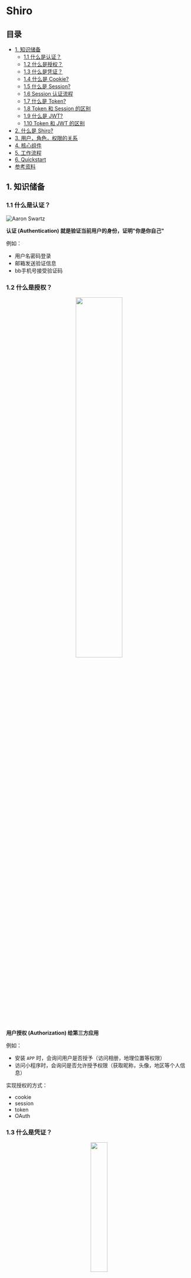 # Shiro

## 目录

* [1. 知识储备](#1-----)
  + [1.1 什么是认证？](#11-------)
  + [1.2 什么是授权？](#12-------)
  + [1.3 什么是凭证？](#13-------)
  + [1.4 什么是 Cookie?](#14-----cookie-)
  + [1.5 什么是 Session?](#15-----session-)
  + [1.6 Session 认证流程](#16-session-----)
  + [1.7 什么是 Token?](#17-----token-)
  + [1.8 Token 和 Session 的区别](#18-token---session----)
  + [1.9 什么是 JWT?](#19-----jwt-)
  + [1.10 Token 和 JWT 的区别](#110-token---jwt----)
* [2. 什么是 Shiro?](#2-----shiro-)
* [3. 用户，角色，权限的关系](#3------------)
* [4. 核心组件](#4-----)
* [5. 工作流程](#5-----)
* [6. Quickstart](#6-quickstart)
* [参考资料](#----)



## 1. 知识储备

### 1.1 什么是认证？

![Aaron Swartz](https://raw.githubusercontent.com/ceezyyy/backend-notes/master/Security/Shiro/notes/authentication.png)

**认证 (Authentication) 就是验证当前用户的身份，证明"你是你自己"**

例如：

- 用户名密码登录
- 邮箱发送验证信息
- bb手机号接受验证码



### 1.2 什么是授权？

<div align="center"> <img src="https://raw.githubusercontent.com/ceezyyy/backend-notes/master/Security/Shiro/notes/authorization.png" width="50%"/> </div><br>

**用户授权 (Authorization) 给第三方应用**

例如：

- 安装 `APP` 时，会询问用户是否授予（访问相册，地理位置等权限）
- 访问小程序时，会询问是否允许授予权限（获取昵称，头像，地区等个人信息）

实现授权的方式：

- cookie
- session
- token
- OAuth



### 1.3 什么是凭证？

<div align="center"> <img src="https://github.com/ceezyyy/backend-notes/raw/master/Security/Shiro/notes/credentials.png" width="30%"/> </div><br>

**凭证是一个令牌，用来标识访问者的身份**

例如：你出国旅行或出差时，有护照，标明你是一个中国人

在互联网应用中，许多网站有以下几种模式：

- 访客模式
- 普通用户模式
- 会员模式

访客模式：访客只能浏览帖子而不能发表言论

普通用户模式：当用户登录成功时，服务器会给发送请求的浏览器颁发一个 `token` ，用来表明身份，可以发表言论，点赞之类的

会员模式：类似于普通用户模式，解锁一些普通用户没有的功能



### 1.4 什么是 Cookie?

<div align="center"> <img src="https://github.com/ceezyyy/backend-notes/raw/master/Security/Shiro/notes/cookie.jpg" width="50%"/> </div><br>

**cookie 是一种记录服务器和客户端会话状态的机制**

`HTTP` 是无状态的协议，即服务端不会保存任何会话信息

这样会造成服务端无法确认当前访问者的信息，无法分辨上一次发送请求的当前用户是否为同一人 

所以服务器与浏览器为了进行会话跟踪，就必须主动维护一个状态，通过 `cookie` 和 `session` 实现

`cookie` 的特点：

- 存储在客户端
- 不可跨域



### 1.5 什么是 Session?

**session 是一种记录服务器和客户端会话状态的机制**

`session` 是基于 `cookie` 实现的，`session` 存储在服务器端，`sessionId` 会被存储到客户端的 `cookie` 中

<div align="center"> <img src="https://github.com/ceezyyy/backend-notes/raw/master/Security/Shiro/notes/image-20200720151630501.png" width="60%"/> </div><br>





### 1.6 Session 认证流程





### 1.7 什么是 Token?

















### 1.8 Token 和 Session 的区别

















### 1.9 什么是 JWT?



















### 1.10 Token 和 JWT 的区别





## 2. 什么是 Shiro?

`Shiro` 是一款主流的 `Java` 安全框架，不依赖任何容器，可运行在 `Java SE` 和 `Java EE` 项目中

主要功能：

- 身份认证
- 授权
- 会话管理
- 加密



## 3. 用户，角色，权限的关系

**赋予角色权限**

**赋予用户角色**



<div align="center"> <img src="https://github.com/ceezyyy/backend-notes/raw/master/Security/Shiro/notes/image-20200721110705139.png" width="50%"/> </div><br>




## 4. 核心组件

- UsernamePasswordToken

  `Shiro` 用来封装用户登录信息，使用用户登录信息来创建 `token`

- SecurityManager

  `Shiro` 核心，负责安全认证和授权

- Subject

  包含用户信息

- Realm

  开发者自定义的模块，根据项目需求，验证和授权的逻辑全部写在 `Realm` 中

- AuthenticationInfo

  用户角色信息集合，认证时使用

- AuthorizationInfo 

  角色的权限信息集合，授权时使用

- DefaultWebSecurityManager

  安全管理器，自定义的 `Realm` 需注入到次才能生效

- ShiroFilterFactoryBean

  过滤器工厂。`Shiro` 的基本运行机制是开发者制定流程，底层由 `ShiroFilterFactoryBean` 创建的 `filters` 来完成各种功能



## 5. 工作流程

<div align="center"> <img src="https://github.com/ceezyyy/backend-notes/raw/master/Security/Shiro/notes/image-20200721105040456.png" width="90%"/> </div><br>

- 用户进入系统先根据 `username` 和 `password` 获取 `token`
- `Subject` 保存用户信息
- `SecurityManager` 根据 `AuthenticationInfo`（你是哪个角色）及 `AuthorizationInfo`（你有哪些权限）进行安全管理
- 其中 `AuthenticationInfo` 以及 `AuthorizationInfo` 根据用户自定义 `Realm` 生成



## 6. Quickstart










## 参考资料

- [傻傻分不清之 Cookie、Session、Token、JWT](https://juejin.im/post/5e055d9ef265da33997a42cc)

- [【硬核干货】2小时学会Spring Boot整合Shiro](https://www.bilibili.com/video/BV16C4y187S9?from=search&seid=10384979958239744928)

  

